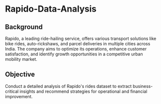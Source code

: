 # Rapido-Data-Analysis
## Background
Rapido, a leading ride-hailing service, offers various transport solutions like bike rides, auto-rickshaws, and parcel deliveries in multiple cities across India. The company aims to optimize its operations, enhance customer satisfaction, and identify growth opportunities in a competitive urban mobility market.
## Objective
Conduct a detailed analysis of Rapido's rides dataset to extract business-critical insights and recommend strategies for operational and financial improvement.
